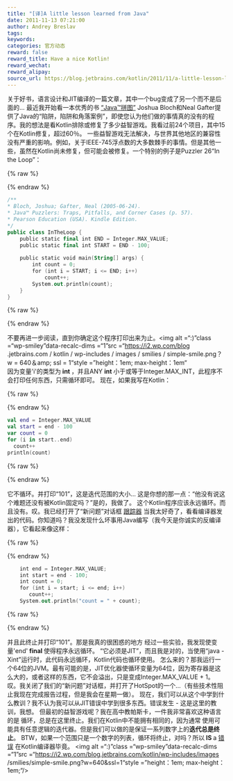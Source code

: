 ```yaml
---
title: "[译]A little lesson learned from Java"
date: 2011-11-13 07:21:00
author: Andrey Breslav
tags:
keywords:
categories: 官方动态
reward: false
reward_title: Have a nice Kotlin!
reward_wechat:
reward_alipay:
source_url: https://blog.jetbrains.com/kotlin/2011/11/a-little-lesson-learned-from-java/
---
```


关于好书，语言设计和JIT编译的一篇文章，其中一个bug变成了另一个而不是后面的...
</em>
最近我开始看一本优秀的书 [“Java™拼图”](http://www.javapuzzlers.com/) Joshua Bloch和Neal Gafter提供了Java的“陷阱，陷阱和角落案例”，即使您认为他们做的事情真的没有的程序。我的想法是看Kotlin排除或修复了多少益智游戏。我看过前24个项目，其中15个在Kotlin修复，超过60％。
一些益智游戏无法解决，与世界其他地区的兼容性没有严重的影响。例如，关于IEEE-745浮点数的大多数棘手的事情。但是其他一些，虽然在Kotlin尚未修复，但可能会被修复。一个特别的例子是Puzzler 26“In the Loop”：

{% raw %}
<p></p>
{% endraw %}

```kotlin
/**
* Bloch, Joshua; Gafter, Neal (2005-06-24).
* Java™ Puzzlers: Traps, Pitfalls, and Corner Cases (p. 57).
* Pearson Education (USA). Kindle Edition.
*/
public class InTheLoop {
    public static final int END = Integer.MAX_VALUE;
    public static final int START = END - 100;
 
    public static void main(String[] args) {
        int count = 0;
        for (int i = START; i <= END; i++)
            count++;
        System.out.println(count);
    }
}
```

{% raw %}
<p></p>
{% endraw %}

不要再进一步阅读，直到你确定这个程序打印出来为止。<img alt =“:)”class =“wp-smiley”data-recalc-dims =“1”src =“https://i2.wp.com/blog .jetbrains.com / kotlin / wp-includes / images / smilies / simple-smile.png？w = 640＆amp; ssl = 1“style =”height：1em; max-height：1em“
<span id =“more-247”> </span> <br/>
因为变量'i'的类型为<strong> int </strong>，并且ANY <strong> int </strong>小于或等于Integer.MAX_INT，此程序不会打印任何东西，只需循环即可。
现在，如果我写在Kotlin：

{% raw %}
<p></p>
{% endraw %}

```kotlin
val end = Integer.MAX_VALUE
val start = end - 100
var count = 0
for (i in start..end)
  count++
println(count)
```

{% raw %}
<p></p>
{% endraw %}

它不循环。并打印“101”，这是迭代范围的大小...
这是你想的那一点：“他没有说这个难题还没有被Kotlin固定吗？”是的，我做了。
这个Kotlin程序应该永远循环。而且没有。叹。我已经打开了“新问题”对话框 [跟踪器](http://youtrack.jetbrains.net/issues/KT) 当我太好奇了，看看编译器发出的代码。你知道吗？我没发现什么坏事用Java编写（我今天是你诚实的反编译器），它看起来像这样：

{% raw %}
<p></p>
{% endraw %}

```kotlin
    int end = Integer.MAX_VALUE;
    int start = end - 100;
    int count = 0;
    for (int i = start; i <= end; i++)
       count++;
    System.out.println("count = " + count);
```

{% raw %}
<p></p>
{% endraw %}

并且此终止并打印“101”。那是我真的很困惑的地方
经过一些实验，我发现使变量'end'<strong> final </strong>使得程序永远循环。 “它必须是JIT”，而且我是对的，当使用“java -Xint”运行时，此代码永远循环，Kotlin代码也循环使用。
怎么来的？那我运行一个64位的JVM。最有可能的是，JIT优化器使循环变量为64位，因为寄存器是这么大的，或者这样的东西，它不会溢出，只是变成Integer.MAX_VALUE + 1。
叹。我关闭了我们的“新问题”对话框，并打开了HotSpot的一个...（有些技术性阻止我现在完成报告过程，但是我会在星期一做）。
现在，我们可以从这个</strong>中学到什么教训？我不认为我可以从JIT错误中学到很多东西。错误发生 - 这是这里的教训，我想。
但最初的益智游戏呢？我在高中教帕斯卡，一件我非常喜欢这种语言的是<strong> </strong>循环，总是在这里终止。我们在Kotlin中不能拥有相同的，因为通常<strong> </strong>使用可能具有任意逻辑的迭代器。但是我们可以做的是保证一系列数字上的<strong>迭代总是终止</strong>。
BTW，如果一个范围只是一个数字的列表，循环将终止，对吗？所以<strong> IS </strong> a [错误](http://youtrack.jetbrains.net/issue/KT-492) 在Kotlin编译器毕竟。 <img alt =“:)”class =“wp-smiley”data-recalc-dims =“1”src =“https://i2.wp.com/blog.jetbrains.com/kotlin/wp-includes/images /smilies/simple-smile.png?w=640&amp;ssl=1“style =”height：1em; max-height：1em;“/>

